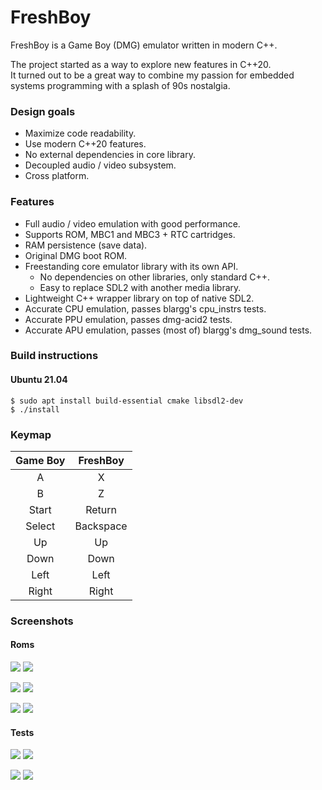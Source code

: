 # FreshBoy

FreshBoy is a Game Boy (DMG) emulator written in modern C++.

The project started as a way to explore new features in C++20.  
It turned out to be a great way to combine my passion for embedded
systems programming with a splash of 90s nostalgia.

### Design goals

- Maximize code readability.
- Use modern C++20 features.
- No external dependencies in core library.
- Decoupled audio / video subsystem.
- Cross platform.

### Features

- Full audio / video emulation with good performance.
- Supports ROM, MBC1 and MBC3 + RTC cartridges.
- RAM persistence (save data).
- Original DMG boot ROM.
- Freestanding core emulator library with its own API.
  - No dependencies on other libraries, only standard C++.
  - Easy to replace SDL2 with another media library.
- Lightweight C++ wrapper library on top of native SDL2.
- Accurate CPU emulation, passes blargg's cpu_instrs tests.
- Accurate PPU emulation, passes dmg-acid2 tests.
- Accurate APU emulation, passes (most of) blargg's dmg_sound tests.

### Build instructions

#### Ubuntu 21.04
``` shell
$ sudo apt install build-essential cmake libsdl2-dev
$ ./install
```

### Keymap

|   Game Boy  |   FreshBoy   |
|:-----------:|:------------:|
|      A      |      X       |
|      B      |      Z       |
|    Start    |    Return    |
|    Select   |   Backspace  |
|      Up     |     Up       |
|     Down    |    Down      |
|     Left    |    Left      |
|     Right   |    Right     |

### Screenshots

#### Roms

![](img/roms/tetris.png) ![](img/roms/zelda.png)

![](img/roms/donkey.png) ![](img/roms/pokemon.png)

![](img/roms/mario.png) ![](img/roms/mario2.png)

#### Tests

![](img/test/cpu_instrs.png) ![](img/test/instr_timing.png)

![](img/test/dmg-acid2.png) ![](img/test/dmg_sound.png)
